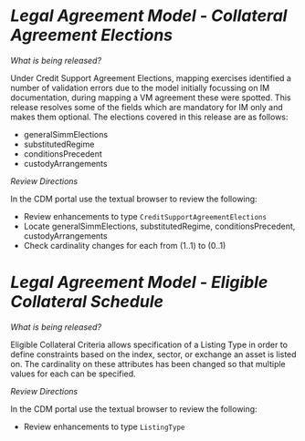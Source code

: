 # *Legal Agreement Model - Collateral Agreement Elections*

_What is being released?_

Under Credit Support Agreement Elections, mapping exercises identified a number of validation errors due to the model initially focussing on IM documentation, during mapping a VM agreement these were spotted. This release resolves some of the fields which are mandatory for IM only and makes them optional. The elections covered in this release are as follows: 

* generalSimmElections
* substitutedRegime
* conditionsPrecedent
* custodyArrangements

_Review Directions_

In the CDM portal use the textual browser to review the following:

* Review enhancements to type `CreditSupportAgreementElections`
*	Locate generalSimmElections, substitutedRegime, conditionsPrecedent, custodyArrangements
* Check cardinality changes for each from (1..1) to (0..1)

# *Legal Agreement Model - Eligible Collateral Schedule*

_What is being released?_

Eligible Collateral Criteria allows specification of a Listing Type in order to define constraints based on the index, sector, or exchange an asset is listed on.  The cardinality on these attributes has been changed so that multiple values for each can be specified.


_Review Directions_

In the CDM portal use the textual browser  to review the following:

* Review enhancements to type `ListingType`


